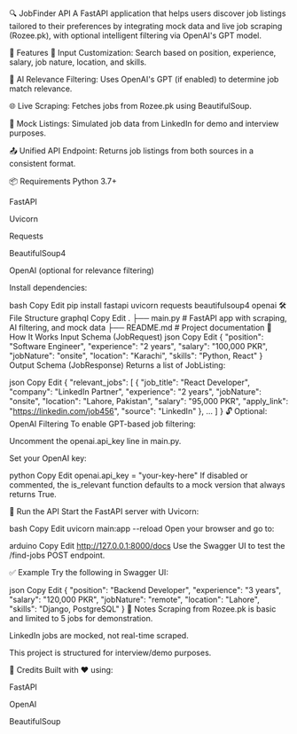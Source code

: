 🔍 JobFinder API
A FastAPI application that helps users discover job listings tailored to their preferences by integrating mock data and live job scraping (Rozee.pk), with optional intelligent filtering via OpenAI's GPT model.

🚀 Features
🔧 Input Customization: Search based on position, experience, salary, job nature, location, and skills.

🧠 AI Relevance Filtering: Uses OpenAI's GPT (if enabled) to determine job match relevance.

🌐 Live Scraping: Fetches jobs from Rozee.pk using BeautifulSoup.

📄 Mock Listings: Simulated job data from LinkedIn for demo and interview purposes.

📤 Unified API Endpoint: Returns job listings from both sources in a consistent format.

📦 Requirements
Python 3.7+

FastAPI

Uvicorn

Requests

BeautifulSoup4

OpenAI (optional for relevance filtering)

Install dependencies:

bash
Copy
Edit
pip install fastapi uvicorn requests beautifulsoup4 openai
🛠️ File Structure
graphql
Copy
Edit
.
├── main.py          # FastAPI app with scraping, AI filtering, and mock data
├── README.md        # Project documentation
🧪 How It Works
Input Schema (JobRequest)
json
Copy
Edit
{
  "position": "Software Engineer",
  "experience": "2 years",
  "salary": "100,000 PKR",
  "jobNature": "onsite",
  "location": "Karachi",
  "skills": "Python, React"
}
Output Schema (JobResponse)
Returns a list of JobListing:

json
Copy
Edit
{
  "relevant_jobs": [
    {
      "job_title": "React Developer",
      "company": "LinkedIn Partner",
      "experience": "2 years",
      "jobNature": "onsite",
      "location": "Lahore, Pakistan",
      "salary": "95,000 PKR",
      "apply_link": "https://linkedin.com/job456",
      "source": "LinkedIn"
    },
    ...
  ]
}
🔓 Optional: OpenAI Filtering
To enable GPT-based job filtering:

Uncomment the openai.api_key line in main.py.

Set your OpenAI key:

python
Copy
Edit
openai.api_key = "your-key-here"
If disabled or commented, the is_relevant function defaults to a mock version that always returns True.

🧪 Run the API
Start the FastAPI server with Uvicorn:

bash
Copy
Edit
uvicorn main:app --reload
Open your browser and go to:

arduino
Copy
Edit
http://127.0.0.1:8000/docs
Use the Swagger UI to test the /find-jobs POST endpoint.

✅ Example
Try the following in Swagger UI:

json
Copy
Edit
{
  "position": "Backend Developer",
  "experience": "3 years",
  "salary": "120,000 PKR",
  "jobNature": "remote",
  "location": "Lahore",
  "skills": "Django, PostgreSQL"
}
📌 Notes
Scraping from Rozee.pk is basic and limited to 5 jobs for demonstration.

LinkedIn jobs are mocked, not real-time scraped.

This project is structured for interview/demo purposes.

🧠 Credits
Built with ❤️ using:

FastAPI

OpenAI

BeautifulSoup


